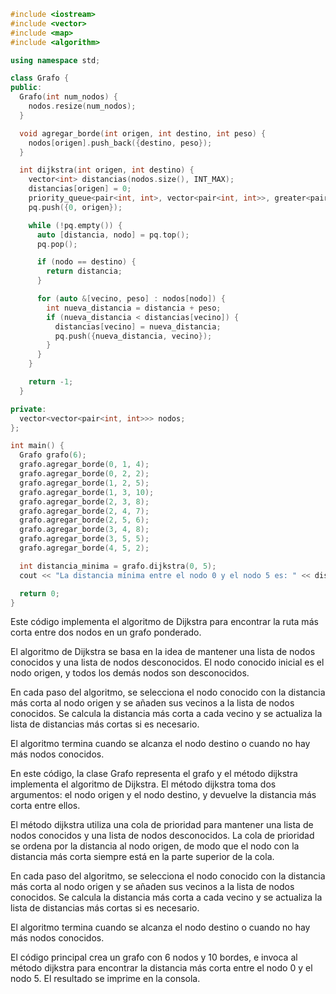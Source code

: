```c++
#include <iostream>
#include <vector>
#include <map>
#include <algorithm>

using namespace std;

class Grafo {
public:
  Grafo(int num_nodos) {
    nodos.resize(num_nodos);
  }

  void agregar_borde(int origen, int destino, int peso) {
    nodos[origen].push_back({destino, peso});
  }

  int dijkstra(int origen, int destino) {
    vector<int> distancias(nodos.size(), INT_MAX);
    distancias[origen] = 0;
    priority_queue<pair<int, int>, vector<pair<int, int>>, greater<pair<int, int>>> pq;
    pq.push({0, origen});

    while (!pq.empty()) {
      auto [distancia, nodo] = pq.top();
      pq.pop();

      if (nodo == destino) {
        return distancia;
      }

      for (auto &[vecino, peso] : nodos[nodo]) {
        int nueva_distancia = distancia + peso;
        if (nueva_distancia < distancias[vecino]) {
          distancias[vecino] = nueva_distancia;
          pq.push({nueva_distancia, vecino});
        }
      }
    }

    return -1;
  }

private:
  vector<vector<pair<int, int>>> nodos;
};

int main() {
  Grafo grafo(6);
  grafo.agregar_borde(0, 1, 4);
  grafo.agregar_borde(0, 2, 2);
  grafo.agregar_borde(1, 2, 5);
  grafo.agregar_borde(1, 3, 10);
  grafo.agregar_borde(2, 3, 8);
  grafo.agregar_borde(2, 4, 7);
  grafo.agregar_borde(2, 5, 6);
  grafo.agregar_borde(3, 4, 8);
  grafo.agregar_borde(3, 5, 5);
  grafo.agregar_borde(4, 5, 2);

  int distancia_minima = grafo.dijkstra(0, 5);
  cout << "La distancia mínima entre el nodo 0 y el nodo 5 es: " << distancia_minima << endl;

  return 0;
}
```

Este código implementa el algoritmo de Dijkstra para encontrar la ruta más corta entre dos nodos en un grafo ponderado.

El algoritmo de Dijkstra se basa en la idea de mantener una lista de nodos conocidos y una lista de nodos desconocidos. El nodo conocido inicial es el nodo origen, y todos los demás nodos son desconocidos.

En cada paso del algoritmo, se selecciona el nodo conocido con la distancia más corta al nodo origen y se añaden sus vecinos a la lista de nodos conocidos. Se calcula la distancia más corta a cada vecino y se actualiza la lista de distancias más cortas si es necesario.

El algoritmo termina cuando se alcanza el nodo destino o cuando no hay más nodos conocidos.

En este código, la clase Grafo representa el grafo y el método dijkstra implementa el algoritmo de Dijkstra. El método dijkstra toma dos argumentos: el nodo origen y el nodo destino, y devuelve la distancia más corta entre ellos.

El método dijkstra utiliza una cola de prioridad para mantener una lista de nodos conocidos y una lista de nodos desconocidos. La cola de prioridad se ordena por la distancia al nodo origen, de modo que el nodo con la distancia más corta siempre está en la parte superior de la cola.

En cada paso del algoritmo, se selecciona el nodo conocido con la distancia más corta al nodo origen y se añaden sus vecinos a la lista de nodos conocidos. Se calcula la distancia más corta a cada vecino y se actualiza la lista de distancias más cortas si es necesario.

El algoritmo termina cuando se alcanza el nodo destino o cuando no hay más nodos conocidos.

El código principal crea un grafo con 6 nodos y 10 bordes, e invoca al método dijkstra para encontrar la distancia más corta entre el nodo 0 y el nodo 5. El resultado se imprime en la consola.